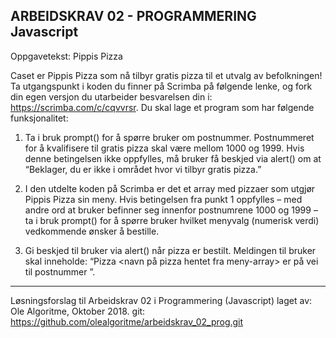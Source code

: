 ARBEIDSKRAV 02 - PROGRAMMERING Javascript
-------------------------------------------

Oppgavetekst: Pippis Pizza

Caset er Pippis Pizza som nå tilbyr gratis pizza til et utvalg av befolkningen! Ta utgangspunkt i koden
du finner på Scrimba på følgende lenke, og fork din egen versjon du utarbeider besvarelsen din i:
https://scrimba.com/c/cqvvrsr. Du skal lage et program som har følgende funksjonalitet:

1. Ta i bruk prompt() for å spørre bruker om postnummer. Postnummeret for å kvalifisere til
gratis pizza skal være mellom 1000 og 1999. Hvis denne betingelsen ikke oppfylles, må
bruker få beskjed via alert() om at “Beklager, du er ikke i området hvor vi tilbyr gratis
pizza.”

2. I den utdelte koden på Scrimba er det et array med pizzaer som utgjør Pippis Pizza sin meny.
Hvis betingelsen fra punkt 1 oppfylles – med andre ord at bruker befinner seg innenfor
postnumrene 1000 og 1999 – ta i bruk prompt() for å spørre bruker hvilket menyvalg
(numerisk verdi) vedkommende ønsker å bestille.

3. Gi beskjed til bruker via alert() når pizza er bestilt. Meldingen til bruker skal inneholde:
“Pizza <navn på pizza hentet fra meny-array> er på vei til postnummer <postnummer>”.


--------------------------------------------------------------------------------------------------
Løsningsforslag til Arbeidskrav 02 i Programmering (Javascript)
laget av: Ole Algoritme, Oktober 2018.
git: https://github.com/olealgoritme/arbeidskrav_02_prog.git
